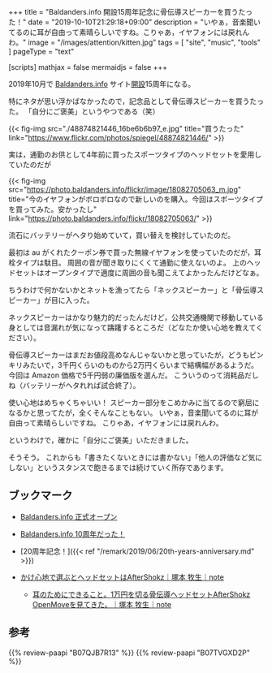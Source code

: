 +++
title = "Baldanders.info 開設15周年記念に骨伝導スピーカーを買うたった！"
date =  "2019-10-10T21:29:18+09:00"
description = "いやぁ，音楽聞いてるのに耳が自由って素晴らしいですね。こりゃあ，イヤフォンには戻れんわ。"
image = "/images/attention/kitten.jpg"
tags = [ "site", "music", "tools" ]
pageType = "text"

[scripts]
  mathjax = false
  mermaidjs = false
+++

2019年10月で [Baldanders.info] サイト[開設](https://baldanders.info/blog/000005/ "Baldanders.info 正式オープン")15周年になる。

特にネタが思い浮かばなかったので，記念品として骨伝導スピーカーを買うたった。
「自分にご褒美」というやつである（笑）

{{< fig-img src="./48874821446_16be6b6b97_e.jpg" title="買うたった" link="https://www.flickr.com/photos/spiegel/48874821446/"  >}}

実は，通勤のお供として4年前に買ったスポーツタイプのヘッドセットを愛用していたのだが

{{< fig-img src="https://photo.baldanders.info/flickr/image/18082705063_m.jpg" title="今のイヤフォンがボロボロなので新しいのを購入。今回はスポーツタイプを買ってみた。安かったし" link="https://photo.baldanders.info/flickr/18082705063/"  >}}

流石にバッテリーがヘタり始めていて，買い替えを検討していたのだ。

最初は au がくれたクーポン券で買った無線イヤフォンを使っていたのだが，耳栓タイプは駄目。
周囲の音が聞き取りにくくて通勤に使えないのよ。
上のヘッドセットはオープンタイプで適度に周囲の音も聞こえてよかったんだけどなぁ。

ちうわけで何かないかとネットを漁ってたら「ネックスピーカー」と「骨伝導スピーカー」が目に入った。

ネックスピーカーはかなり魅力的だったんだけど，公共交通機関で移動している身としては音漏れが気になって躊躇するところだ（どなたか使い心地を教えてください）。

骨伝導スピーカーはまだお値段高めなんじゃないかと思っていたが，どうもピンキリみたいで，3千円くらいのものから2万円くらいまで結構幅があるようだ。
今回は Amazon 価格で5千円弱の廉価版を選んだ。
こういうのって消耗品だしね（バッテリーがヘタれれば試合終了）。

使い心地はめちゃくちゃいい！ 
スピーカー部分をこめかみに当てるので窮屈になるかと思ってたが，全くそんなこともない。
いやぁ，音楽聞いてるのに耳が自由って素晴らしいですね。
こりゃあ，イヤフォンには戻れんわ。

というわけで，確かに「自分にご褒美」いただきました。

そうそう。
これからも「書きたくないときには書かない」「他人の評価など気にしない」というスタンスで飽きるまでは続けていく所存であります。 

## ブックマーク

- [Baldanders.info 正式オープン](https://baldanders.info/blog/000005/)
- [Baldanders.info 10周年だった！](https://baldanders.info/blog/000764/)
- [20周年記念！]({{< ref "/remark/2019/06/20th-years-anniversary.md" >}})

- [かけ心地で選ぶとヘッドセットはAfterShokz｜塚本 牧生｜note](https://note.com/tsukamoto/n/nf25e3dc9f995)
    - [耳のためにできること。1万円を切る骨伝導ヘッドセットAfterShokz OpenMoveを見てきた。｜塚本 牧生｜note](https://note.com/tsukamoto/n/nacdd57144504)

[Baldanders.info]: https://baldanders.info/

## 参考

{{% review-paapi "B07QJB7R13" %}} <!-- Bluetooth イヤホン 骨伝導 ヘッドホン -->
{{% review-paapi "B07TVGXD2P" %}} <!-- TEMPEST -->
